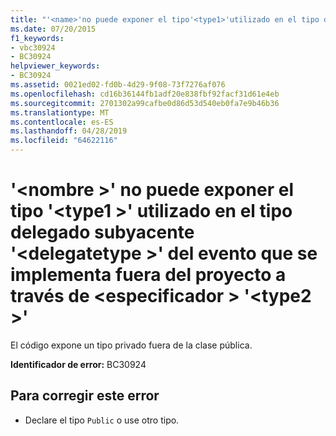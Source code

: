 ```yaml
---
title: "'<name>'no puede exponer el tipo'<type1>'utilizado en el tipo delegado subyacente'<delegatetype>' del evento que se implementa fuera del proyecto a través de <specifier> '<type2>'"
ms.date: 07/20/2015
f1_keywords:
- vbc30924
- BC30924
helpviewer_keywords:
- BC30924
ms.assetid: 0021ed02-fd0b-4d29-9f08-73f7276af076
ms.openlocfilehash: cd16b36144fb1adf20e838fbf92facf31d61e4eb
ms.sourcegitcommit: 2701302a99cafbe0d86d53d540eb0fa7e9b46b36
ms.translationtype: MT
ms.contentlocale: es-ES
ms.lasthandoff: 04/28/2019
ms.locfileid: "64622116"
---
```

# <a name="name-cannot-expose-type-type1-used-in-the-underlying-delegate-type-delegatetype-of-the-event-it-is-implementing-outside-the-project-through-specifier-type2"></a>'\<nombre >' no puede exponer el tipo '\<type1 >' utilizado en el tipo delegado subyacente '\<delegatetype >' del evento que se implementa fuera del proyecto a través de \<especificador > '\<type2 >'
El código expone un tipo privado fuera de la clase pública.  
  
 **Identificador de error:** BC30924  
  
## <a name="to-correct-this-error"></a>Para corregir este error  
  
- Declare el tipo `Public` o use otro tipo.